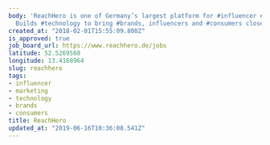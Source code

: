 ```yaml
---
body: 'ReachHero is one of Germany’s largest platform for #influencer #marketing.
  Builds #technology to bring #brands, influencers and #consumers closer together'
created_at: "2018-02-01T15:55:09.800Z"
is_approved: true
job_board_url: https://www.reachhero.de/jobs
latitude: 52.5269568
longitude: 13.4168964
slug: reachhero
tags:
- influencer
- marketing
- technology
- brands
- consumers
title: ReachHero
updated_at: "2019-06-16T10:36:08.541Z"
---
```

